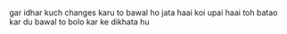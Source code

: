 gar idhar kuch changes karu to bawal ho jata haai koi upai haai toh batao
kar du bawal to bolo kar ke dikhata hu